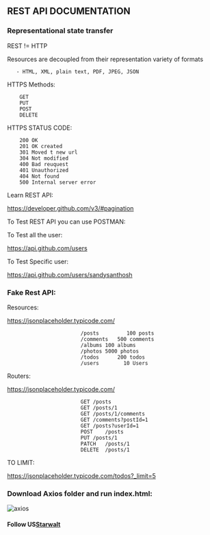 ## REST API DOCUMENTATION

### Representational state transfer 

REST != HTTP

Resources are decoupled from their representation variety of formats 

       - HTML, XML, plain text, PDF, JPEG, JSON

HTTPS Methods:

        GET 
        PUT
        POST 
        DELETE
        
HTTPS STATUS CODE:

        200 OK
        201 OK created
        301 Moved t new url
        304 Not modified
        400 Bad reuquest
        401 Unauthorized
        404 Not found
        500 Internal server error

Learn REST API:

https://developer.github.com/v3/#pagination

To Test REST API you can use POSTMAN:


To Test all the user:

https://api.github.com/users

To Test Specific user:

https://api.github.com/users/sandysanthosh


### Fake Rest API:

Resources:

https://jsonplaceholder.typicode.com/

                            /posts	       100 posts
                            /comments	500 comments
                            /albums	100 albums
                            /photos	5000 photos
                            /todos  	200 todos
                            /users        10 Users
                            
Routers:

https://jsonplaceholder.typicode.com/

                            GET	/posts
                            GET	/posts/1
                            GET	/posts/1/comments
                            GET	/comments?postId=1
                            GET	/posts?userId=1
                            POST	/posts
                            PUT	/posts/1
                            PATCH	/posts/1
                            DELETE	/posts/1
                            
  TO LIMIT:
  
  https://jsonplaceholder.typicode.com/todos?_limit=5
  
  ### Download Axios folder and run index.html:
  
  ![axios](https://user-images.githubusercontent.com/11579239/82775884-a9bfe600-9e66-11ea-9364-daef55b3ac91.JPG)

  
  
  
  
 
 #### Follow US</t><a href="http://starwalt.in/Blogs/index.html">Starwalt</a>
 
 


